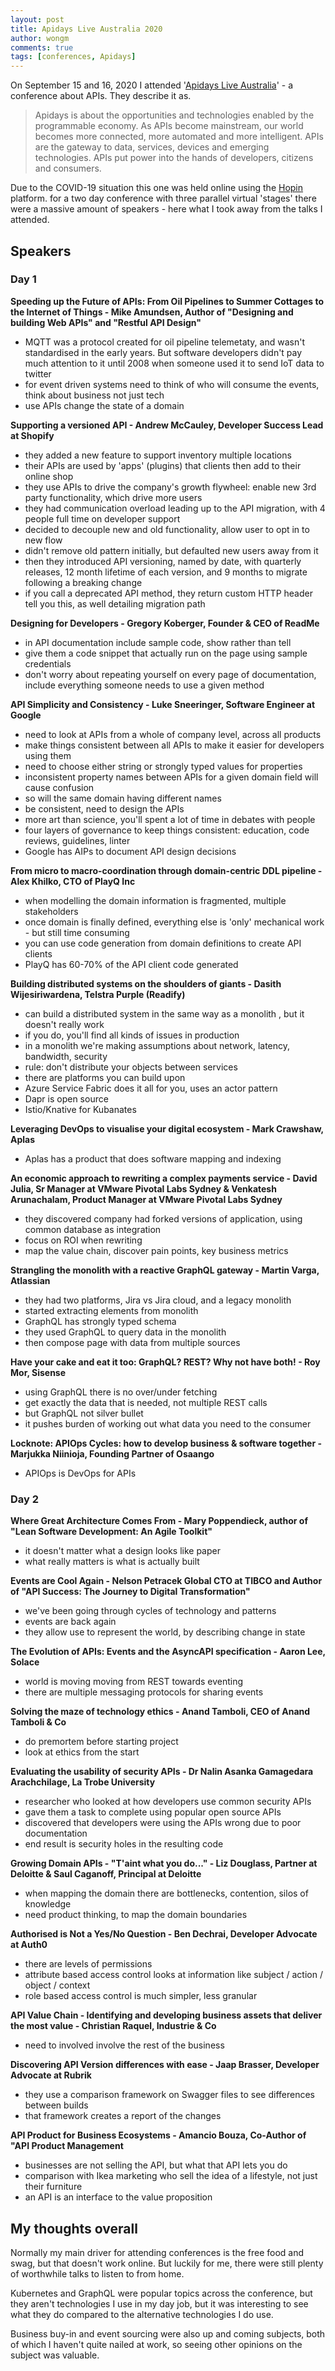 ```yaml
---
layout: post
title: Apidays Live Australia 2020
author: wongm
comments: true
tags: [conferences, Apidays]
---
```


On September 15 and 16, 2020 I attended '[Apidays Live Australia](https://www.apidays.co/australia/)' - a conference about APIs. They describe it as.

> Apidays is about the opportunities and technologies enabled by the programmable economy. As APIs become mainstream, our world becomes more connected, more automated and more intelligent. APIs are the gateway to data, services, devices and emerging technologies. APIs put power into the hands of developers, citizens and consumers.

Due to the COVID-19 situation this  one was held online using the [Hopin](https://news.crunchbase.com/news/meet-hopin-the-platform-for-virtual-conferences/) platform. for a two day conference with three parallel virtual 'stages' there were a massive amount of speakers  - here what I took away from the talks I attended.  

## Speakers ##

### Day 1 ###

**Speeding up the Future of APIs: From Oil Pipelines to Summer Cottages to the Internet of Things - Mike Amundsen, Author of "Designing and building Web APIs" and "Restful API Design"**

- MQTT was a protocol created for oil pipeline telemetaty, and wasn't standardised in the early years. But software developers didn't pay much attention to it until 2008 when someone used it to send IoT data to twitter
- for event driven systems need to think of who will consume the events, think about business not just tech
- use APIs change the state of a domain

**Supporting a versioned API - Andrew McCauley, Developer Success Lead at Shopify**

- they added a new feature to support inventory multiple locations
- their APIs are used by 'apps' (plugins) that clients then add to their online shop
- they use APIs to drive the company's growth flywheel: enable new 3rd party functionality, which drive more users
- they had communication overload leading up to the API migration, with 4 people full time on developer support
- decided to decouple new and old functionality, allow user to opt in to new flow
- didn't remove old pattern initially, but defaulted new users away from it
- then they introduced API versioning, named by date, with quarterly releases, 12 month lifetime of each version, and 9 months to migrate following a breaking change
- if you call a deprecated API method, they return custom HTTP header tell you this, as well detailing migration path 

**Designing for Developers - Gregory Koberger, Founder & CEO of ReadMe**

- in API documentation include sample code, show rather than tell 
- give them a code snippet that actually run on the page using sample credentials 
- don't worry about repeating yourself on every page of documentation, include everything someone needs to use a given method

**API Simplicity and Consistency - Luke Sneeringer, Software Engineer at Google**

- need to look at APIs from a whole of company level, across all products
- make things consistent between all APIs to make it easier for developers using them
- need to choose either string or strongly typed values for properties
- inconsistent property names between APIs for a given domain field will cause confusion 
- so will the same domain having different names
- be consistent, need to design the APIs
- more art than science, you'll spent a lot of time in debates with people
- four layers of governance to keep things consistent: education, code reviews, guidelines, linter
- Google has AIPs to document API design decisions

**From micro to macro-coordination through domain-centric DDL pipeline - Alex Khilko, CTO of PlayQ Inc**

- when modelling the domain information is fragmented, multiple stakeholders
- once domain is finally defined, everything else is 'only' mechanical work - but still time consuming
- you can use code generation from domain definitions to create API clients
- PlayQ has 60-70% of the API client code generated

**Building distributed systems on the shoulders of giants - Dasith Wijesiriwardena, Telstra Purple (Readify)**

- can build a distributed system in the same way as a monolith , but it doesn't really work
- if you do, you'll find all kinds of issues in production
- in a monolith we're making assumptions about network, latency, bandwidth, security
- rule: don't distribute your objects between services
- there are platforms you can build upon
- Azure Service Fabric does it all for you, uses an actor pattern
- Dapr is open source
- Istio/Knative for Kubanates

**Leveraging DevOps to visualise your digital ecosystem -  Mark Crawshaw, Aplas**

- Aplas has a product that does software mapping and indexing

**An economic approach to rewriting a complex payments service - David Julia, Sr Manager at VMware Pivotal Labs Sydney & Venkatesh Arunachalam, Product Manager at VMware Pivotal Labs Sydney**

- they discovered company had forked versions of application, using common database as integration
- focus on ROI when rewriting
- map the value chain, discover pain points, key business metrics

**Strangling the monolith with a reactive GraphQL gateway - Martin Varga, Atlassian**

- they had two platforms, Jira vs Jira cloud, and a legacy monolith
- started extracting elements from monolith
- GraphQL has strongly typed schema
- they used GraphQL to query data in the monolith
- then compose page with data from multiple sources

**Have your cake and eat it too: GraphQL? REST? Why not have both! - Roy Mor, Sisense**

- using GraphQL there is no over/under fetching 
- get exactly the data that is needed, not multiple REST calls
- but GraphQL not silver bullet
- it pushes burden of working out what data you need to the consumer

**Locknote: APIOps Cycles: how to develop business & software together - Marjukka Niinioja, Founding Partner of Osaango**

- APIOps is DevOps for APIs

### Day 2 ###

**Where Great Architecture Comes From - Mary Poppendieck, author of "Lean Software Development: An Agile Toolkit"**

- it doesn't matter what a design looks like paper
- what really matters is what is actually built

**Events are Cool Again - Nelson Petracek Global CTO at TIBCO and Author of "API Success: The Journey to Digital Transformation"**

- we've been going through cycles of technology and patterns
- events are back again
- they allow use to represent the world, by describing change in state

**The Evolution of APIs: Events and the AsyncAPI specification - Aaron Lee, Solace**

- world is moving moving from REST towards eventing
- there are multiple messaging protocols for sharing events

**Solving the maze of technology ethics - Anand Tamboli, CEO of Anand Tamboli & Co**

- do premortem before starting project
- look at ethics from the start

**Evaluating the usability of security APIs - Dr Nalin Asanka Gamagedara Arachchilage, La Trobe University**

- researcher who looked at how developers use common security APIs
- gave them a task to complete using popular open source APIs
- discovered that developers were using the APIs wrong due to poor documentation
- end result is security holes in the resulting code

**Growing Domain APIs - "T'aint what you do..." - Liz Douglass, Partner at Deloitte & Saul Caganoff, Principal at Deloitte**

- when mapping the domain there are bottlenecks, contention, silos of knowledge
- need product thinking, to map the domain boundaries

**Authorised is Not a Yes/No Question - Ben Dechrai, Developer Advocate at Auth0**

- there are levels of permissions
- attribute based access control looks at information like subject / action / object / context 
- role based access control is much simpler, less granular

**API Value Chain - Identifying and developing business assets that deliver the most value - Christian Raquel, Industrie & Co**

- need to involved involve the rest of the business

**Discovering API Version differences with ease - Jaap Brasser, Developer Advocate at Rubrik**

- they use a comparison framework on Swagger files to see differences between builds
- that framework creates a report of the changes

**API Product for Business Ecosystems - Amancio Bouza, Co-Author of "API Product Management**

- businesses are not selling the API, but what that API lets you do
- comparison with Ikea marketing who sell the idea of a lifestyle, not just their furniture
- an API is an interface to the value proposition

## My thoughts overall ##

Normally my main driver for attending conferences is the free food and swag, but that doesn't work online. But luckily for me, there were still plenty of worthwhile talks to listen to from home.  

Kubernetes and GraphQL were popular topics across the conference, but they aren't technologies I use in my day job, but it was interesting to see what they do compared to the alternative technologies I do use.

Business buy-in and event sourcing were also up and coming subjects, both of which I haven't quite nailed at work, so seeing other opinions on the subject was valuable.